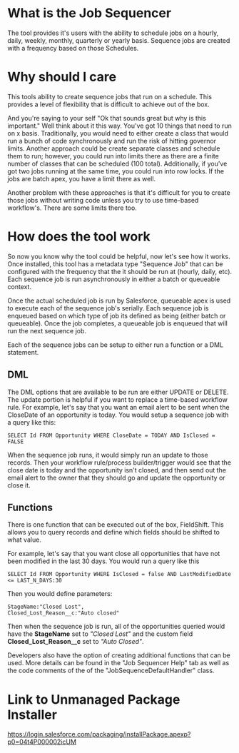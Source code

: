 # What is the Job Sequencer
The tool provides it's users with the ability to schedule jobs on a hourly, daily, weekly, monthly, quarterly or yearly basis. Sequence jobs are created with a frequency based on those Schedules.

# Why should I care
This tools ability to create sequence jobs that run on a schedule. This provides a level of flexibility that is difficult to achieve out of the box. 

And you're saying to your self "Ok that sounds great but why is this important." Well think about it this way. You've got 10 things that need to run on x basis. Traditionally, you would need to either create a class that would run a bunch of code synchronously and run the risk of hitting governor limits.  Another approach could be create separate classes and schedule them to run; however, you could run into limits there as there are a finite number of classes that can be scheduled (100 total). Additionally, if you've got two jobs running at the same time, you could run into row locks. If the jobs are batch apex, you have a limit there as well.

Another problem with these approaches is that it's difficult for you to create those jobs without writing code unless you try to use time-based workflow's. There are some limits there too. 

# How does the tool work
So now you know why the tool could be helpful, now let's see how it works. Once installed, this tool has a metadata type "Sequence Job" that can be configured with the frequency that the it should be run at (hourly, daily, etc). Each sequence job is run asynchronously in either a batch or queueable context. 

Once the actual scheduled job is run by Salesforce, queueable apex is used to execute each of the sequence job's serially. Each sequence job is enqueued based on which type of job its defined as being (either batch or queueable). Once the job completes, a queueable job is enqueued that will run the next sequence job. 

Each of the sequence jobs can be setup to either run a function or a DML statement. 

## DML

The DML options that are available to be run are either UPDATE or DELETE. The update portion is helpful if you want to replace a time-based workflow rule. For example, let's say that you want an email alert to be sent when the CloseDate of an opportunity is today. You would setup a sequence job with a query like this:

```SELECT Id FROM Opportunity WHERE CloseDate = TODAY AND IsClosed = FALSE```

When the sequence job runs, it would simply run an update to those records. Then your workflow rule/process builder/trigger would see that the close date is today and the opportunity isn't closed, and then send out the email alert to the owner that they should go and update the opportunity or close it. 

## Functions

There is one function that can be executed out of the box, FieldShift. This allows you to query records and define which fields should be shifted to what value. 

For example, let's say that you want close all opportunities that have not been modified in the last 30 days. You would run a query like this

```SELECT Id FROM Opportunity WHERE IsClosed = false AND LastModifiedDate <= LAST_N_DAYS:30```

Then you would define parameters:

```
StageName:"Closed Lost",
Closed_Lost_Reason__c:"Auto closed"
```

Then when the sequence job is run, all of the opportunities queried would have the **StageName** set to _"Closed Lost"_ and the custom field **Closed_Lost_Reason__c** set to _"Auto Closed"_.

Developers also have the option of creating additional functions that can be used. More details can be found in the "Job Sequencer Help" tab as well as the code comments of the of the "JobSequenceDefaultHandler" class. 

# Link to Unmanaged Package Installer
https://login.salesforce.com/packaging/installPackage.apexp?p0=04t4P000002icUM